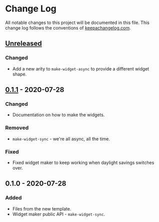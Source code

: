 # Change Log
All notable changes to this project will be documented in this file. This change log follows the conventions of [keepachangelog.com](http://keepachangelog.com/).

## [Unreleased]
### Changed
- Add a new arity to `make-widget-async` to provide a different widget shape.

## [0.1.1] - 2020-07-28
### Changed
- Documentation on how to make the widgets.

### Removed
- `make-widget-sync` - we're all async, all the time.

### Fixed
- Fixed widget maker to keep working when daylight savings switches over.

## 0.1.0 - 2020-07-28
### Added
- Files from the new template.
- Widget maker public API - `make-widget-sync`.

[Unreleased]: https://github.com/your-name/kakuro-solver/compare/0.1.1...HEAD
[0.1.1]: https://github.com/your-name/kakuro-solver/compare/0.1.0...0.1.1
